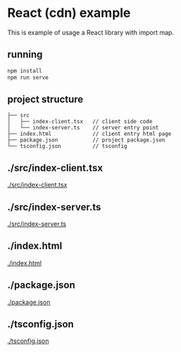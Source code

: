# React (cdn) example
This is example of usage a React library with import map.

## running
```bash
npm install
npm run serve
```

## project structure
```
├── src
│   ├── index-client.tsx   // client side code
│   └── index-server.ts    // server entry point
├── index.html             // client entry html page
├── package.json           // project package.json
└── tsconfig.json          // tsconfig
```

## ./src/index-client.tsx

[./src/index-client.tsx](./src/index-client.tsx ':include :type=code ts')

## ./src/index-server.ts

[./src/index-server.ts](./src/index-server.ts ':include :type=code')

## ./index.html

[./index.html](./index.html ':include :type=code')

## ./package.json

[./package.json](./package.json ':include :type=code')

## ./tsconfig.json

[./tsconfig.json](./tsconfig.json ':include :type=code')
